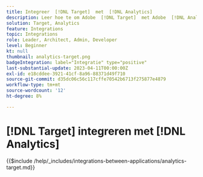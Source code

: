 ```yaml
---
title: Integreer  [!DNL Target]  met  [!DNL Analytics]
description: Leer hoe te om Adobe  [!DNL Target]  met Adobe  [!DNL Analytics] te integreren.
solution: Target, Analytics
feature: Integrations
topic: Integrations
role: Leader, Architect, Admin, Developer
level: Beginner
kt: null
thumbnail: analytics-target.png
badgeIntegration: label="Integratie" type="positive"
last-substantial-update: 2023-04-11T00:00:00Z
exl-id: e18cddee-3921-41cf-8a96-88371d49f710
source-git-commit: d35dc06c56c117cffe70542b6713f275877e4879
workflow-type: tm+mt
source-wordcount: '12'
ht-degree: 8%

---
```


# [!DNL Target] integreren met [!DNL Analytics]

{{$include /help/_includes/integrations-between-applications/analytics-target.md}}
